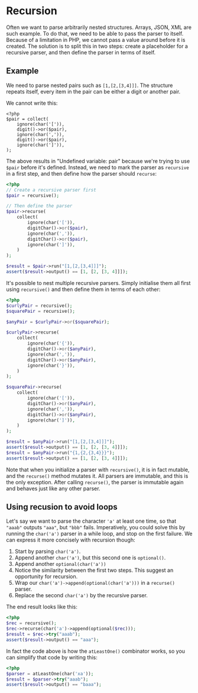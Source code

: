 # Recursion 

Often we want to parse arbitrarily nested structures. Arrays, JSON, XML are such example. To do that, we need to be able to pass the parser to itself. Because of a limitation in PHP, we cannot pass a value around before it is created. The solution is to split this in two steps: create a placeholder for a recursive parser, and then define the parser in terms of itself. 

## Example

We need to parse nested pairs such as `[1,[2,[3,4]]]`. The structure repeats itself, every item in the pair can be either a digit or another pair. 

We cannot write this:

```
<?php
$pair = collect(
    ignore(char('[')),
    digit()->or($pair),
    ignore(char(',')),
    digit()->or($pair),
    ignore(char(']')),
);
```

The above results in "Undefined variable: pair" because we're trying to use `$pair` before it's defined. Instead, we need to mark the parser as `recursive` in a first step, and then define how the parser should `recurse`: 

```php
<?php
// Create a recursive parser first
$pair = recursive();

// Then define the parser
$pair->recurse(
    collect(
        ignore(char('[')),
        digitChar()->or($pair),
        ignore(char(',')),
        digitChar()->or($pair),
        ignore(char(']')),
    )
);

$result = $pair->run("[1,[2,[3,4]]]");
assert($result->output() == [1, [2, [3, 4]]]);
```

It's possible to nest multiple recursive parsers. Simply initialise them all first using  `recursive()` and then define them in terms of each other:

```php
<?php
$curlyPair = recursive();
$squarePair = recursive();

$anyPair = $curlyPair->or($squarePair);

$curlyPair->recurse(
    collect(
        ignore(char('{')),
        digitChar()->or($anyPair),
        ignore(char(',')),
        digitChar()->or($anyPair),
        ignore(char('}')),
    )
);

$squarePair->recurse(
    collect(
        ignore(char('[')),
        digitChar()->or($anyPair),
        ignore(char(',')),
        digitChar()->or($anyPair),
        ignore(char(']')),  
    )
);

$result = $anyPair->run("[1,[2,[3,4]]]");
assert($result->output() == [1, [2, [3, 4]]]);
$result = $anyPair->run("{1,{2,{3,4}}}");
assert($result->output() == [1, [2, [3, 4]]]);
```

Note that when you initialize a parser with `recursive()`, it is in fact mutable, and the `recurse()` method mutates it. All parsers are immutable, and this is the only exception. After calling `recurse()`, the parser is immutable again and behaves just like any other parser.

## Using recusion to avoid loops

Let's say we want to parse the character `'a'` at least one time, so that `"aaab"` outputs `"aaa"`, but `"bbb"` fails. Imperatively, you could solve this by running the `char('a')` parser in a while loop, and stop on the first failure. We can express it more concisely with recursion though: 

1. Start by parsing `char('a')`.
2. Append another `char('a')`, but this second one is `optional()`.
3. Append another `optional(char('a'))`
4. Notice the similarity between the first two steps. This suggest an opportunity for recursion. 
5. Wrap our `char('a')->append(optional(char('a')))` in a `recurse()` parser. 
6. Replace the second `char('a')` by the recursive parser.

The end result looks like this:

```php
<?php
$rec = recursive();
$rec->recurse(char('a')->append(optional($rec)));
$result = $rec->try("aaab");
assert($result->output() == "aaa");
```

In fact the code above is how the `atLeastOne()` combinator works, so you can simplify that code by writing this:

```php
<?php
$parser = atLeastOne(char('xa'));
$result = $parser->try("aaab");
assert($result->output() == "baaa");
```


